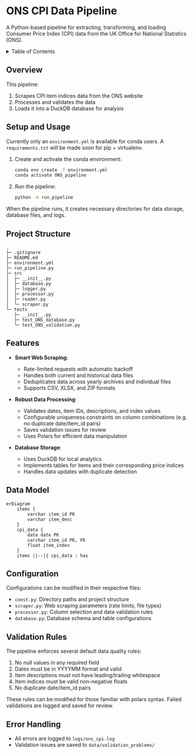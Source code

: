 # ONS CPI Data Pipeline

A Python-based pipeline for extracting, transforming, and loading Consumer Price Index (CPI) data from the UK Office for National Statistics (ONS).

<!-- TABLE OF CONTENTS -->
<details>
  <summary>Table of Contents</summary>
  <ol>
    <li>
      <a href="#overview">Overview</a>
    </li>
    <li>
      <a href="#setup-and-usage">Setup and Usage</a>
    </li>
    <li>
      <a href="#project-structure">Project Structure</a>
    </li>
    <li>
      <a href="#features">Features</a>
    </li>
    <li>
      <a href="#data-model">Data Model</a>
    </li>
    <li>
      <a href="#configuration">Configuration</a>
    </li>
    <li>
      <a href="#validation-rules">Validation Rules</a>
    </li>
    <li>
      <a href="#error-handling">Error Handling</a>
    </li>
  </ol>
</details>

## Overview

This pipeline:
1. Scrapes CPI item indices data from the ONS website
2. Processes and validates the data
3. Loads it into a DuckDB database for analysis

## Setup and Usage

Currently only an `environment.yml` is available for conda users. A `requirements.txt` will be made soon for pip + virtualenv.

1. Create and activate the conda environment:
   ```bash
   conda env create -f environment.yml
   conda activate ONS_pipeline
   ```

2. Run the pipeline:
   ```bash
   python -m run_pipeline
   ```

When the pipeline runs, it creates necessary directories for data storage, database files, and logs.

## Project Structure

```
.
├─ .gitignore
├─ README.md
├─ environment.yml        
├─ run_pipeline.py            
├─ src
│  ├─ __init__.py
│  ├─ database.py
│  ├─ logger.py
│  ├─ processor.py
│  ├─ reader.py
│  └─ scraper.py
└─ tests
   ├─ __init__.py
   ├─ test_ONS_database.py
   └─ test_ONS_validation.py
```

## Features

- **Smart Web Scraping**: 
  - Rate-limited requests with automatic backoff
  - Handles both current and historical data files
  - Deduplicates data across yearly archives and individual files
  - Supports CSV, XLSX, and ZIP formats

- **Robust Data Processing**:
  - Validates dates, item IDs, descriptions, and index values
  - Configurable uniqueness constraints on column combinations (e.g. no duplicate date/item_id pairs)
  - Saves validation issues for review
  - Uses Polars for efficient data manipulation

- **Database Storage**:
  - Uses DuckDB for local analytics
  - Implements tables for items and their corresponding price indices
  - Handles data updates with duplicate detection

## Data Model

```mermaid
erDiagram
    items {
        varchar item_id PK
        varchar item_desc
    }
    cpi_data {
        date date PK
        varchar item_id PK, FK
        float item_index
    }
    items ||--|{ cpi_data : has
```

## Configuration

Configurations can be modified in their respective files:

- `const.py`: Directory paths and project structure
- `scraper.py`: Web scraping parameters (rate limits, file types)
- `processor.py`: Column selection and data validation rules
- `database.py`: Database schema and table configurations

## Validation Rules

The pipeline enforces several default data quality rules:

1. No null values in any required field
2. Dates must be in YYYYMM format and valid
3. Item descriptions must not have leading/trailing whitespace
4. Item indices must be valid non-negative floats
5. No duplicate date/item_id pairs

These rules can be modified for those familiar with polars syntax. Failed validations are logged and saved for review.

## Error Handling

- All errors are logged to `logs/ons_cpi.log`
- Validation issues are saved to `data/validation_problems/`
